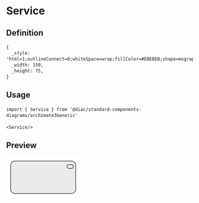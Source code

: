 # Service

## Definition

```
{
  _style: 'html=1;outlineConnect=0;whiteSpace=wrap;fillColor=#EBEBEB;shape=mxgraph.archimate3.application;appType=serv;archiType=rounded',
  _width: 150,
  _height: 75,
}
```

## Usage

```
import { Service } from '@diac/standard-components-diagrams/archimate3Generic'

<Service/>
```

## Preview

<img src="./service.png" width="200"/>
